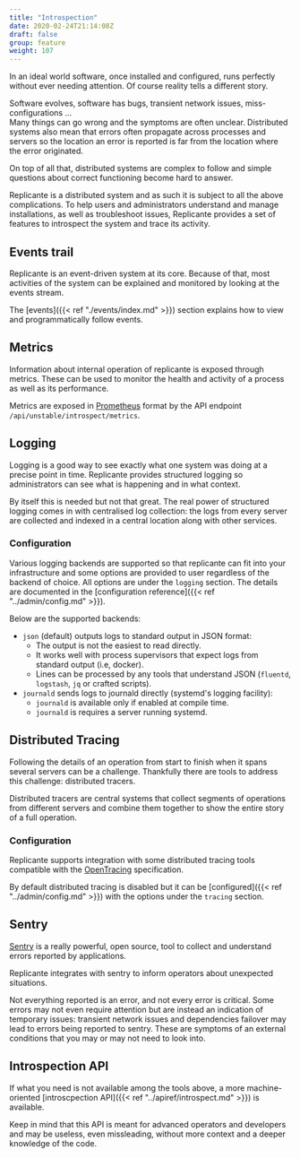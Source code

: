 ```yaml
---
title: "Introspection"
date: 2020-02-24T21:14:08Z
draft: false
group: feature
weight: 107
---
```


In an ideal world software, once installed and configured, runs perfectly without ever needing attention.
Of course reality tells a different story.

Software evolves, software has bugs, transient network issues, miss-configurations ...  
Many things can go wrong and the symptoms are often unclear.
Distributed systems also mean that errors often propagate across processes and servers
so the location an error is reported is far from the location where the error originated.

On top of all that, distributed systems are complex to follow and
simple questions about correct functioning become hard to answer.

Replicante is a distributed system and as such it is subject to all the above complications.
To help users and administrators understand and manage installations, as well as troubleshoot issues,
Replicante provides a set of features to introspect the system and trace its activity.


## Events trail
Replicante is an event-driven system at its core.
Because of that, most activities of the system can be explained and monitored
by looking at the events stream.

The [events]({{< ref "./events/index.md" >}}) section explains how to view and programmatically follow events.


## Metrics
Information about internal operation of replicante is exposed through metrics.
These can be used to monitor the health and activity of a process as well as its performance.

Metrics are exposed in [Prometheus](https://prometheus.io/)
format by the API endpoint `/api/unstable/introspect/metrics`.


## Logging
Logging is a good way to see exactly what one system was doing at a precise point in time.
Replicante provides structured logging so administrators can see what is happening and in what context.

By itself this is needed but not that great.
The real power of structured logging comes in with centralised log collection:
the logs from every server are collected and indexed in a central location along with other services.


### Configuration
Various logging backends are supported so that replicante can fit into your infrastructure
and some options are provided to user regardless of the backend of choice.
All options are under the `logging` section.
The details are documented in the [configuration reference]({{< ref "../admin/config.md" >}}).

Below are the supported backends:

  * `json` (default) outputs logs to standard output in JSON format:
    * The output is not the easiest to read directly.
    * It works well with process supervisors that expect logs from standard output (i.e, docker).
    * Lines can be processed by any tools that understand JSON (`fluentd`, `logstash`, `jq` or crafted scripts).
  * `journald` sends logs to journald directly (systemd's logging facility):
    * `journald` is available only if enabled at compile time.
    * `journald` is requires a server running systemd.


## Distributed Tracing
Following the details of an operation from start to finish when it spans several servers
can be a challenge.
Thankfully there are tools to address this challenge: distributed tracers.

Distributed tracers are central systems that collect segments of operations from different servers
and combine them together to show the entire story of a full operation.


### Configuration
Replicante supports integration with some distributed tracing tools compatible with the
[OpenTracing](http://opentracing.io/) specification.

By default distributed tracing is disabled but it can be [configured]({{< ref "../admin/config.md" >}})
with the options under the `tracing` section.


## Sentry
[Sentry](https://sentry.io/) is a really powerful, open source, tool to collect
and understand errors reported by applications.

Replicante integrates with sentry to inform operators about unexpected situations.

Not everything reported is an error, and not every error is critical.
Some errors may not even require attention but are instead an indication of temporary
issues: transient network issues and dependencies failover may lead to errors
being reported to sentry.
These are symptoms of an external conditions that you may or may not need to look into.


## Introspection API
If what you need is not available among the tools above, a more machine-oriented
[introscpection API]({{< ref "../apiref/introspect.md" >}}) is available.

Keep in mind that this API is meant for advanced operators and developers and may be
useless, even missleading, without more context and a deeper knowledge of the code.
